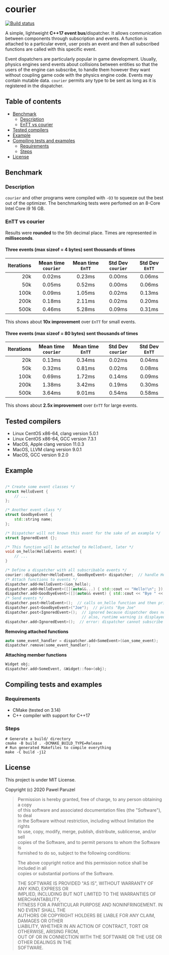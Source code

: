 # courier

[![Build status](https://github.com/reconndev/courier/workflows/build/badge.svg)](https://github.com/reconndev/courier/actions)

A simple, lightweight **C++17 event bus**/dispatcher.
It allows communication between components through subscription and events. A function is attached to a particular event, user posts an event and then all subscribed functions are called with this specific event.

Event dispatchers are particularly popular in game development. Usually, physics engines send events about collisions between entities so that the users of the engine can subscribe, to handle them however they want without coupling game code with the physics engine code. Events may contain mutable data. `courier` permits any type to be sent as long as it is registered in the dispatcher.

## Table of contents

* [Benchmark](#benchmark)
    * [Description](#description)
    * [EnTT vs courier](#entt-vs-courier)
* [Tested compilers](#tested-compilers)
* [Example](#example)
* [Compiling tests and examples](#compiling-tests-and-examples)
    * [Requirements](#requirements)
    * [Steps](#steps)
* [License](#license)

## Benchmark

### Description
`courier` and other programs were compiled with `-O3` to squeeze out the best out of the optimizer. The benchmarking tests were perfomed on an 8-Core Intel Core i9 16 GB.

### EnTT vs courier

Results were **rounded** to the 5th decimal place. Times are represented in **milliseconds**.

#### Three events (max sizeof = 4 bytes) sent thousands of times

| Iterations | Mean time `courier`  | Mean time `EnTT` | Std Dev `courier` | Std Dev `EnTT` |
| ---------: |:--------------------:| :---------------:| :--------------:  | :-------------:|
| 20k        | 0.02ms               | 0.23ms           | 0.00ms            | 0.06ms         |
| 50k        | 0.05ms               | 0.52ms           | 0.00ms            | 0.06ms         |
| 100k       | 0.09ms               | 1.05ms           | 0.02ms            | 0.13ms         |
| 200k       | 0.18ms               | 2.11ms           | 0.02ms            | 0.20ms         |
| 500k       | 0.46ms               | 5.28ms           | 0.09ms            | 0.31ms         |

This shows about **10x improvement** over `EnTT` for small events.

#### Three events (max sizeof = 80 bytes) sent thousands of times

| Iterations | Mean time `courier` | Mean time `EnTT` | Std Dev `courier` | Std Dev `EnTT` |
| ---------: |:-------------------:| :---------------:| :---------------: | :------------: |
| 20k        | 0.13ms              | 0.34ms           | 0.02ms            | 0.04ms         |
| 50k        | 0.32ms              | 0.81ms           | 0.02ms            | 0.08ms         |
| 100k       | 0.69ms              | 1.72ms           | 0.14ms            | 0.09ms         |
| 200k       | 1.38ms              | 3.42ms           | 0.19ms            | 0.30ms         |
| 500k       | 3.64ms              | 9.01ms           | 0.54ms            | 0.58ms         |

This shows about **2.5x improvement** over `EnTT` for large events.

## Tested compilers
* Linux CentOS x86-64, clang version 5.0.1
* Linux CentOS x86-64, GCC version 7.3.1
* MacOS, Apple clang version 11.0.3 
* MacOS, LLVM clang version 9.0.1
* MacOS, GCC version 9.2.0

## Example
```cpp

/* Create some event classes */
struct HelloEvent {
    // ...
};

/* Another event class */
struct GoodbyeEvent {
    std::string name;
};

/* Dispatcher will not known this event for the sake of an example */
struct IgnoredEvent {};

/* This function will be attached to HelloEvent, later */
void on_hello(HelloEvent& event) {
    // ...
}

/* Define a dispatcher with all subscribable events */
courier::dispatcher<HelloEvent, GoodbyeEvent> dispatcher;  // handle HelloEvent and GoodbyeEvent
/* Attach functions to events */
dispatcher.add<HelloEvent>(&on_hello);
dispatcher.add<HelloEvent>([](auto&&...) { std::cout << "Hello!\n"; });
dispatcher.add<GoodbyeEvent>([](auto&& event) { std::cout << "Bye " << event.name << '\n'; });
/* Send events */
dispatcher.post<HelloEvent>();  // calls on_hello function and then prints "Hello!"
dispatcher.post<GoodbyeEvent>("Joe");  // prints "Bye Joe"
dispatcher.post<IgnoredEvent>();  // ignored because dispatcher does not know IgnoredEvent
                                  // also, runtime warning is displayed
dispatcher.add<IgnoredEvent>();  // error: dispatcher cannot subscribe to an unspecified event
```

**Removing attached functions**
```cpp
auto some_event_handler = dispatcher.add<SomeEvent>(&on_some_event);
dispatcher.remove(some_event_handler);
```

**Attaching member functions**
```cpp
Widget obj;
dispatcher.add<SomeEvent, &Widget::foo>(obj);
```

## Compiling tests and examples
### Requirements
* CMake (tested on 3.14)
* C++ compiler with support for C++17

### Steps
```shell
# Generate a build/ directory
cmake -B build . -DCMAKE_BUILD_TYPE=Release
# Run generated Makefiles to compile everything
make -C build -j12
```
## License

This project is under MIT License.

Copyright (c) 2020 Pawel Paruzel

> Permission is hereby granted, free of charge, to any person obtaining a copy  
> of this software and associated documentation files (the "Software"), to deal  
> in the Software without restriction, including without limitation the rights  
> to use, copy, modify, merge, publish, distribute, sublicense, and/or sell  
> copies of the Software, and to permit persons to whom the Software is  
> furnished to do so, subject to the following conditions:  
> 
> 
> The above copyright notice and this permission notice shall be included in all  
> copies or substantial portions of the Software.  
> 
> 
> THE SOFTWARE IS PROVIDED "AS IS", WITHOUT WARRANTY OF ANY KIND, EXPRESS OR  
> IMPLIED, INCLUDING BUT NOT LIMITED TO THE WARRANTIES OF MERCHANTABILITY,  
> FITNESS FOR A PARTICULAR PURPOSE AND NONINFRINGEMENT. IN NO EVENT SHALL THE  
> AUTHORS OR COPYRIGHT HOLDERS BE LIABLE FOR ANY CLAIM, DAMAGES OR OTHER  
> LIABILITY, WHETHER IN AN ACTION OF CONTRACT, TORT OR OTHERWISE, ARISING FROM,  
> OUT OF OR IN CONNECTION WITH THE SOFTWARE OR THE USE OR OTHER DEALINGS IN THE  
> SOFTWARE.

